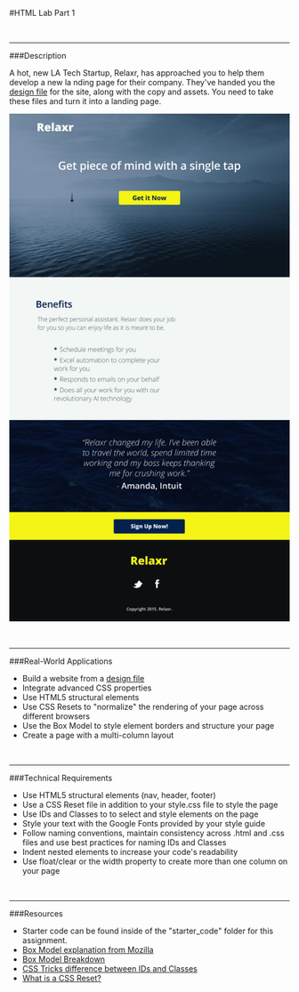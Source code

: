 #HTML Lab Part 1


<br>

---


###Description 


A hot, new LA Tech Startup, Relaxr, has approached you to help them develop a new la nding page for their company. They've handed you the [design file](starter_code/design_file.md) for the site, along with the copy and assets. You need to take these files and turn it into a landing page. 	

![Relaxr Landing Page](starter_code/images/relaxr_landing.jpg)

<br>

---


###Real-World Applications


- Build a website from a [design file](starter_code/design_file.md)
- Integrate advanced CSS properties
- Use HTML5 structural elements
- Use CSS Resets to "normalize" the rendering of your page across different browsers
- Use the Box Model to style element borders and structure your page
- Create a page with a multi-column layout 


<br>

---


###Technical Requirements 

- Use HTML5 structural elements (nav, header, footer)
- Use a CSS Reset file in addition to your style.css file to style the page
- Use IDs and Classes to to select and style elements on the page
- Style your text with the Google Fonts provided by your style guide
- Follow naming conventions, maintain consistency across .html and .css files and use best practices for naming IDs and Classes
- Indent nested elements to increase your code's readability
- Use float/clear or the width property to create more than one column on your page


<br>

---

###Resources

- Starter code can be found inside of the "starter_code" folder for this assignment. 
- [Box Model explanation from Mozilla](https://developer.mozilla.org/en-US/docs/Web/CSS/box_model)
- [Box Model Breakdown](http://learn.shayhowe.com/html-css/opening-the-box-model/)
- [CSS Tricks difference between IDs and Classes](https://css-tricks.com/the-difference-between-id-and-class/)
- [What is a CSS Reset?](http://www.cssreset.com/what-is-a-css-reset/)




<br>
